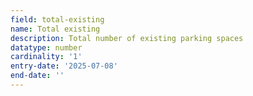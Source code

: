 ```yaml
---
field: total-existing
name: Total existing
description: Total number of existing parking spaces
datatype: number
cardinality: '1'
entry-date: '2025-07-08'
end-date: ''
---
```

